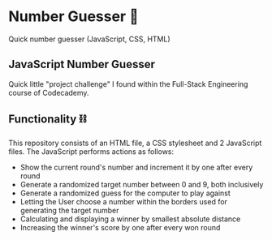 # Number Guesser 🤔
Quick number guesser (JavaScript, CSS, HTML)

## JavaScript Number Guesser
Quick little "project challenge" I found within the Full-Stack Engineering course of Codecademy. 

## Functionality ⛓
This repository consists of an HTML file, a CSS stylesheet and 2 JavaScript files. The JavaScript
performs actions as follows:

- Show the current round's number and increment it by one after every round
- Generate a randomized target number between 0 and 9, both inclusively
- Generate a randomized guess for the computer to play against
- Letting the User choose a number within the borders used for generating the target number
- Calculating and displaying a winner by smallest absolute distance
- Increasing the winner's score by one after every won round

[^1]: [Codecademy: Full-Stack Engineering Career Path](https://www.codecademy.com/learn/paths/full-stack-engineer-career-path)
